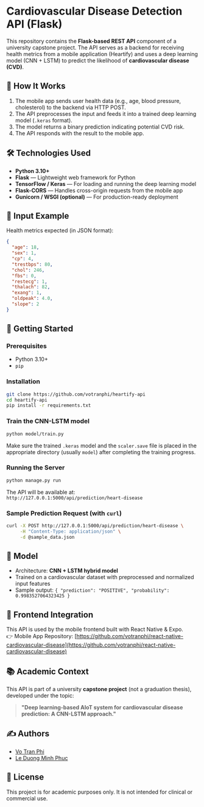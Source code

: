 # Cardiovascular Disease Detection API (Flask)

This repository contains the **Flask-based REST API** component of a university capstone project. The API serves as a backend for receiving health metrics from a mobile application (Heartify) and uses a deep learning model (CNN + LSTM) to predict the likelihood of **cardiovascular disease (CVD)**.

## 🧠 How It Works

1. The mobile app sends user health data (e.g., age, blood pressure, cholesterol) to the backend via HTTP POST.
2. The API preprocesses the input and feeds it into a trained deep learning model (`.keras` format).
3. The model returns a binary prediction indicating potential CVD risk.
4. The API responds with the result to the mobile app.

## 🛠️ Technologies Used

- **Python 3.10+**
- **Flask** — Lightweight web framework for Python
- **TensorFlow / Keras** — For loading and running the deep learning model
- **Flask-CORS** — Handles cross-origin requests from the mobile app
- **Gunicorn / WSGI (optional)** — For production-ready deployment

## 🧪 Input Example

Health metrics expected (in JSON format):

```json
{
  "age": 18,
  "sex": 1,
  "cp": 4,
  "trestbps": 80,
  "chol": 246,
  "fbs": 0,
  "restecg": 1,
  "thalach": 82,
  "exang": 1,
  "oldpeak": 4.0,
  "slope": 2
}
```

## 🚀 Getting Started

### Prerequisites

- Python 3.10+
- `pip`

### Installation

```bash
git clone https://github.com/votranphi/heartify-api
cd heartify-api
pip install -r requirements.txt
```

### Train the CNN-LSTM model

```bash
python model/train.py
```

Make sure the trained `.keras` model and the `scaler.save` file is placed in the appropriate directory (usually `model`) after completing the training progress.

### Running the Server

```bash
python manage.py run
```

The API will be available at:  
`http://127.0.0.1:5000/api/prediction/heart-disease`

### Sample Prediction Request (with `curl`)

```bash
curl -X POST http://127.0.0.1:5000/api/prediction/heart-disease \
     -H "Content-Type: application/json" \
     -d @sample_data.json
```

## 🧠 Model

- Architecture: **CNN + LSTM hybrid model**
- Trained on a cardiovascular dataset with preprocessed and normalized input features
- Sample output: `{ "prediction": "POSITIVE", "probability": 0.9983527064323425 }`

## 🔗 Frontend Integration

This API is used by the mobile frontend built with React Native & Expo.  
👉 Mobile App Repository: [https://github.com/votranphi/react-native-cardiovascular-disease](https://github.com/votranphi/react-native-cardiovascular-disease)

## 📚 Academic Context

This API is part of a university **capstone project** (not a graduation thesis), developed under the topic:

> **"Deep learning-based AIoT system for cardiovascular disease prediction: A CNN-LSTM approach."**

## ✍️ Authors

- [Vo Tran Phi](https://github.com/votranphi)
- [Le Duong Minh Phuc](https://github.com/minhphuc2544)

## 📄 License

This project is for academic purposes only. It is not intended for clinical or commercial use.
